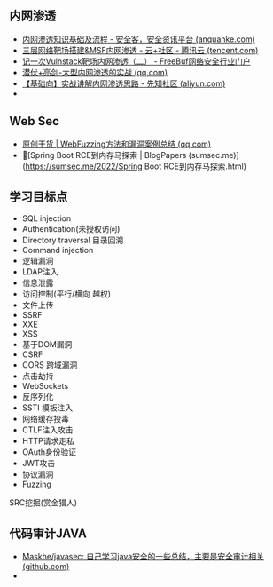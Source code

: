 ## 内网渗透

- [内网渗透知识基础及流程 - 安全客，安全资讯平台 (anquanke.com)](https://www.anquanke.com/post/id/170471)
- [三层网络靶场搭建&MSF内网渗透 - 云+社区 - 腾讯云 (tencent.com)](https://cloud.tencent.com/developer/article/1480896)
- [记一次Vulnstack靶场内网渗透（二） - FreeBuf网络安全行业门户](https://www.freebuf.com/articles/network/244704.html)
- [潜伏+亮剑-大型内网渗透的实战 (qq.com)](https://mp.weixin.qq.com/s?__biz=Mzg5MTA3NTg2MA==&mid=2247483837&idx=1&sn=dfdcbeebc39b8c47b72e69a6b5d98020&chksm=cfd3adc6f8a424d0ab1dea447811834802385010a06ed38968cb054c4c13f47892b3d7341096&mpshare=1&scene=23&srcid=%23rd)
- [【基础向】实战讲解内网渗透思路 - 先知社区 (aliyun.com)](https://xz.aliyun.com/t/6920)
- 

## Web Sec

- [原创干货 | WebFuzzing方法和漏洞案例总结 (qq.com)](https://mp.weixin.qq.com/s?__biz=Mzg2NDU3Mzc5OA==&mid=2247485871&idx=1&sn=b3a7bcd80cf8bde19bc233381b5e30e2&source=41#wechat_redirect)
- :apple:[Spring Boot RCE到内存马探索 | BlogPapers (sumsec.me)](https://sumsec.me/2022/Spring Boot RCE到内存马探索.html)



## 学习目标点 

- SQL injection
- Authentication(未授权访问)
- Directory traversal 目录回溯
- Command injection
- 逻辑漏洞
- LDAP注入
- 信息泄露
- 访问控制(平行/横向 越权)
- 文件上传
- SSRF
- XXE
- XSS
- 基于DOM漏洞
- CSRF
- CORS 跨域漏洞
- 点击劫持
- WebSockets
- 反序列化
- SSTI 模板注入
- 网络缓存投毒
- CTLF注入攻击
- HTTP请求走私
- OAuth身份验证
- JWT攻击
- 协议漏洞
- Fuzzing



SRC挖掘(赏金猎人)





## 代码审计JAVA

- [Maskhe/javasec: 自己学习java安全的一些总结，主要是安全审计相关 (github.com)](https://github.com/Maskhe/javasec)
- 

























































